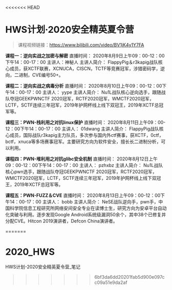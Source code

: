 <<<<<<< HEAD


# HWS计划·2020安全精英夏令营

>    课程视频链接：https://www.bilibili.com/video/BV1jK4y1Y7FA

**课程一：逆向实战之加密与解密**
直播时间： 2020年8月9日上午09：00-12：00下午14：00-17：00
主讲人：神秘人 
主讲人简介： FlappyPig＆r3kapig战队核心成员，获XCTF联赛，XCNUCA，CISCN，TCTF等竞赛冠军，涉猎密码学，逆向，二进制，CVE编号50+。

**课程二：逆向实战之病毒分析**
直播时间： 2020年8月10日上午09：00-12：00下午14：00-17：00 
主讲人： yype 
主讲人简介： Nu1L战队核心逆向选手，跟随战队夺冠GEEKPWNCTF 2020冠军，RCTF2020冠军，WMCTF2020冠军，LCTF，SCTF连续三年冠军，2019年护网杯线上线下双冠王，2019年XCTF总冠军等。

**课程三：PWN-栈利用之对抗linux保护**
直播时间： 2020年8月11日上午09：00-12：00下午14：00-17：00 
主讲人： 01dwang 
主讲人简介： FlappyPig战队核心成员，国际战队r3kapig主力队员，多次参与国内外ctf赛事，获XCTF，0ctf，bctf，xnuca等多场赛事冠军。主要研究方向为软件安全，擅长长二进制分析，可以利用。

**课程四：PWN-堆利用之对抗glibc安全机制**
直播时间： 2020年8月12日上午09：00-12：00下午14：00-17：00 
主讲人： pzhxbz 
主讲人简介： Nu1L战队核心pwn选手，跟随战队夺冠GEEKPWNCTF 2020冠军，RCTF2020冠军，WMCTF2020冠军，LCTF，SCTF连续三年冠军，2019年护网杯线上线下双冠王，2019年XCTF总冠军等。

**课程五：PWN-FUZZ＆CVE** 
直播时间： 2020年8月13日上午09：00-12：00下午14：00-17：00
主讲人： bobb
主讲人简介： NeSE战队逆向手，pwn手，中国科学院信息工程研究所网络安间安全专业在读博士生，研究方向为安卓平台自动化突破与利用。逐步发现Google Android系统级漏洞50余个，其中38个已修复并分配CVE。Hitcon 2019演讲者，Defcon China演讲者。

=======
# 2020_HWS
HWS计划-2020安全精英夏令营_笔记
>>>>>>> 6bf3da6dd20201fab5d900e097cc09a51e9da2af
